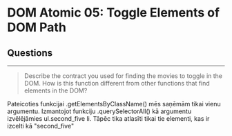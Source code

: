 # DOM Atomic 05: Toggle Elements of DOM Path

## Questions

---

> Describe the contract you used for finding the movies to toggle in the DOM. How is this function different from other functions that find elements in the DOM?

Pateicoties funkcijai .getElementsByClassName() mēs saņēmām tikai vienu argumentu. Izmantojot funkciju .querySelectorAll() kā argumentu izvēlējāmies ul.second_five li. Tāpēc tika atlasīti tikai tie elementi, kas ir izcelti kā "second_five"